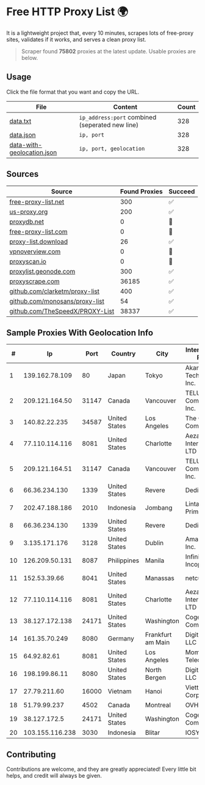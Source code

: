 
# Free HTTP Proxy List 🌍

It is a lightweight project that, every 10 minutes, scrapes lots of free-proxy sites, validates if it works, and serves a clean proxy list.


> Scraper found **75802** proxies at the latest update. Usable proxies are below.

## Usage

Click the file format that you want and copy the URL.


|File|Content|Count|
|----|-------|-----|
|[data.txt](https://raw.githubusercontent.com/themiralay/Proxy-List-World/master/data.txt)|`ip_address:port` combined (seperated new line)|328|
|[data.json](https://raw.githubusercontent.com/themiralay/Proxy-List-World/master/data.json)|`ip, port`|328|
|[data-with-geolocation.json](https://raw.githubusercontent.com/themiralay/Proxy-List-World/master/data-with-geolocation.json)|`ip, port, geolocation`|328|

## Sources

|Source|Found Proxies|Succeed|
|------|-------------|-------|
|[free-proxy-list.net](https://free-proxy-list.net)|300|✅|
|[us-proxy.org](https://www.us-proxy.org)|200|✅|
|[proxydb.net](http://proxydb.net)|0|🚫|
|[free-proxy-list.com](https://free-proxy-list.com/?page=&port=&type%5B%5D=http&type%5B%5D=https&up_time=0&search=Search)|0|🚫|
|[proxy-list.download](https://www.proxy-list.download/HTTP)|26|✅|
|[vpnoverview.com](https://vpnoverview.com/privacy/anonymous-browsing/free-proxy-servers)|0|🚫|
|[proxyscan.io](https://www.proxyscan.io)|0|🚫|
|[proxylist.geonode.com](https://proxylist.geonode.com/api/proxy-list?limit=300&page=1&sort_by=lastChecked&sort_type=desc&protocols=http,https)|300|✅|
|[proxyscrape.com](https://api.proxyscrape.com/v2/?request=displayproxies&protocol=http&timeout=10000&country=all&ssl=all&anonymity=all)|36185|✅|
|[github.com/clarketm/proxy-list](https://raw.githubusercontent.com/clarketm/proxy-list/master/proxy-list-raw.txt)|400|✅|
|[github.com/monosans/proxy-list](https://raw.githubusercontent.com/monosans/proxy-list/main/proxies/http.txt)|54|✅|
|[github.com/TheSpeedX/PROXY-List](https://raw.githubusercontent.com/TheSpeedX/PROXY-List/master/http.txt)|38337|✅|


## Sample Proxies With Geolocation Info

|#|Ip|Port|Country|City|Internet Service Provider|
|-|--|----|-------|----|-------------------------|
|1|139.162.78.109|80|Japan|Tokyo|Akamai Technologies, Inc.|
|2|209.121.164.50|31147|Canada|Vancouver|TELUS Communications Inc.|
|3|140.82.22.235|34587|United States|Los Angeles|The Constant Company|
|4|77.110.114.116|8081|United States|Charlotte|Aeza International LTD|
|5|209.121.164.51|31147|Canada|Vancouver|TELUS Communications Inc.|
|6|66.36.234.130|1339|United States|Revere|DediOutlet, LLC|
|7|202.47.188.186|2010|Indonesia|Jombang|Lintas Data Prima, PT|
|8|66.36.234.130|1339|United States|Revere|DediOutlet, LLC|
|9|3.135.171.176|3128|United States|Dublin|Amazon.com, Inc.|
|10|126.209.50.131|8087|Philippines|Manila|Infinivan Incoporated|
|11|152.53.39.66|8041|United States|Manassas|netcup GmbH|
|12|77.110.114.116|8081|United States|Charlotte|Aeza International LTD|
|13|38.127.172.138|24171|United States|Washington|Cogent Communications|
|14|161.35.70.249|8080|Germany|Frankfurt am Main|DigitalOcean, LLC|
|15|64.92.82.61|8081|United States|Los Angeles|Momentum Telecom, Inc.|
|16|198.199.86.11|8080|United States|North Bergen|DigitalOcean, LLC|
|17|27.79.211.60|16000|Vietnam|Hanoi|Viettel Corporation|
|18|51.79.99.237|4502|Canada|Montreal|OVH SAS|
|19|38.127.172.5|24171|United States|Washington|Cogent Communications|
|20|103.155.116.238|3030|Indonesia|Blitar|IOSYS|



## Contributing

Contributions are welcome, and they are greatly appreciated! Every
little bit helps, and credit will always be given.

